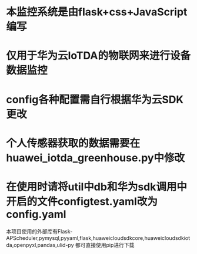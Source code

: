 <h1>本监控系统是由flask+css+JavaScript编写
<h1>仅用于华为云IoTDA的物联网来进行设备数据监控
<h1>config各种配置需自行根据华为云SDK更改
<h1>个人传感器获取的数据需要在huawei_iotda_greenhouse.py中修改</h1>
<h1>在使用时请将util中db和华为sdk调用中开启的文件configtest.yaml改为config.yaml</h1>
本项目使用的外部库有Flask-APScheduler,pymysql,pyyaml,flask,huaweicloudsdkcore,huaweicloudsdkiotda,openpyxl,pandas,ulid-py
都可直接使用pip进行下载